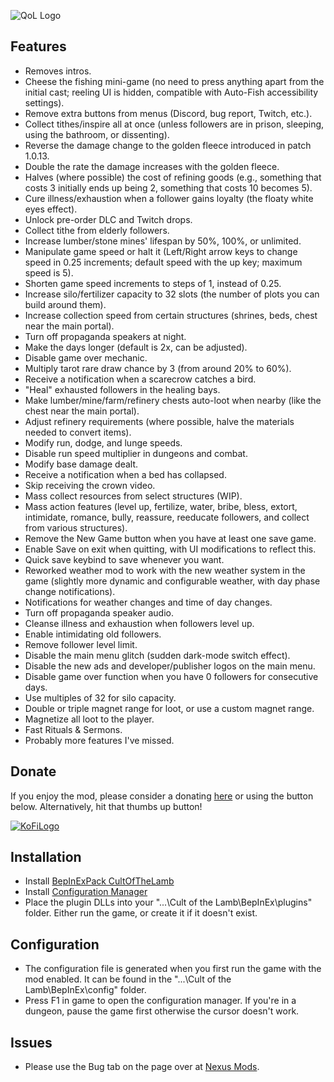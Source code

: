 ![QoL Logo](https://i.ibb.co/5W3HT7j/nexus-main-logo.png)

## Features

- Removes intros.
- Cheese the fishing mini-game (no need to press anything apart from the initial cast; reeling UI is hidden, compatible with Auto-Fish accessibility settings).
- Remove extra buttons from menus (Discord, bug report, Twitch, etc.).
- Collect tithes/inspire all at once (unless followers are in prison, sleeping, using the bathroom, or dissenting).
- Reverse the damage change to the golden fleece introduced in patch 1.0.13.
- Double the rate the damage increases with the golden fleece.
- Halves (where possible) the cost of refining goods (e.g., something that costs 3 initially ends up being 2, something that costs 10 becomes 5).
- Cure illness/exhaustion when a follower gains loyalty (the floaty white eyes effect).
- Unlock pre-order DLC and Twitch drops.
- Collect tithe from elderly followers.
- Increase lumber/stone mines' lifespan by 50%, 100%, or unlimited.
- Manipulate game speed or halt it (Left/Right arrow keys to change speed in 0.25 increments; default speed with the up key; maximum speed is 5).
- Shorten game speed increments to steps of 1, instead of 0.25.
- Increase silo/fertilizer capacity to 32 slots (the number of plots you can build around them).
- Increase collection speed from certain structures (shrines, beds, chest near the main portal).
- Turn off propaganda speakers at night.
- Make the days longer (default is 2x, can be adjusted).
- Disable game over mechanic.
- Multiply tarot rare draw chance by 3 (from around 20% to 60%).
- Receive a notification when a scarecrow catches a bird.
- "Heal" exhausted followers in the healing bays.
- Make lumber/mine/farm/refinery chests auto-loot when nearby (like the chest near the main portal).
- Adjust refinery requirements (where possible, halve the materials needed to convert items).
- Modify run, dodge, and lunge speeds.
- Disable run speed multiplier in dungeons and combat.
- Modify base damage dealt.
- Receive a notification when a bed has collapsed.
- Skip receiving the crown video.
- Mass collect resources from select structures (WIP).
- Mass action features (level up, fertilize, water, bribe, bless, extort, intimidate, romance, bully, reassure, reeducate followers, and collect from various structures).
- Remove the New Game button when you have at least one save game.
- Enable Save on exit when quitting, with UI modifications to reflect this.
- Quick save keybind to save whenever you want.
- Reworked weather mod to work with the new weather system in the game (slightly more dynamic and configurable weather, with day phase change notifications).
- Notifications for weather changes and time of day changes.
- Turn off propaganda speaker audio.
- Cleanse illness and exhaustion when followers level up.
- Enable intimidating old followers.
- Remove follower level limit.
- Disable the main menu glitch (sudden dark-mode switch effect).
- Disable the new ads and developer/publisher logos on the main menu.
- Disable game over function when you have 0 followers for consecutive days.
- Use multiples of 32 for silo capacity.
- Double or triple magnet range for loot, or use a custom magnet range.
- Magnetize all loot to the player.
- Fast Rituals & Sermons.
- Probably more features I've missed.

## Donate

If you enjoy the mod, please consider a donating [here](https://ko-fi.com/p1xel8ted) or using the button below. Alternatively, hit that thumbs up button!

[![KoFiLogo](https://ko-fi.com/img/githubbutton_sm.svg)](https://ko-fi.com/p1xel8ted)

## Installation

* Install [BepInExPack CultOfTheLamb](https://thunderstore.io/c/cult-of-the-lamb/p/BepInEx/BepInExPack_CultOfTheLamb/)
* Install [Configuration Manager](https://thunderstore.io/c/cult-of-the-lamb/p/p1xel8ted/BepInEx_Configuration_Manager/)
* Place the plugin DLLs into your "...\Cult of the Lamb\BepInEx\plugins" folder. Either run the game, or create it if it doesn't exist.

## Configuration

* The configuration file is generated when you first run the game with the mod enabled. It can be found in the "...\Cult of the Lamb\BepInEx\config" folder.
* Press F1 in game to open the configuration manager. If you're in a dungeon, pause the game first otherwise the cursor doesn't work.

## Issues

* Please use the Bug tab on the page over at [Nexus Mods](https://www.nexusmods.com/cultofthelamb/mods/1?tab=bugs).